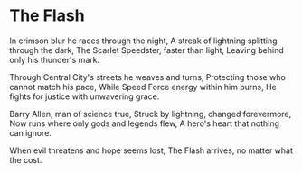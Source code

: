 # The Flash

In crimson blur he races through the night,
A streak of lightning splitting through the dark,
The Scarlet Speedster, faster than light,
Leaving behind only his thunder's mark.

Through Central City's streets he weaves and turns,
Protecting those who cannot match his pace,
While Speed Force energy within him burns,
He fights for justice with unwavering grace.

Barry Allen, man of science true,
Struck by lightning, changed forevermore,
Now runs where only gods and legends flew,
A hero's heart that nothing can ignore.

When evil threatens and hope seems lost,
The Flash arrives, no matter what the cost.